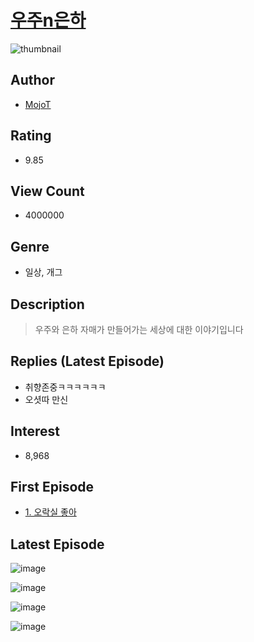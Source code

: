 # [우주n은하](https://comic.naver.com/bestChallenge/list?titleId=259033)
![thumbnail](https://image-comic.pstatic.net/user_contents_data/challenge_comic/2019/03/08/106707/thumbnail_202x16441732b73_a58d_492d_9f72_841fa1e7168b_00000433.JPEG)

## Author
- [MojoT](https://comic.naver.com/artistTitle?id=106707)

## Rating
- 9.85

## View Count
- 4000000

## Genre
- 일상, 개그

## Description
> 우주와 은하 자매가 만들어가는 세상에 대한 이야기입니다

## Replies (Latest Episode)
- 취향존중ㅋㅋㅋㅋㅋㅋ
- 오셧따 만신

## Interest
- 8,968

## First Episode
- [1. 오락실 좋아](https://comic.naver.com/bestChallenge/detail?titleId=259033&no=1)

## Latest Episode
![image](https://image-comic.pstatic.net/user_contents_data/challenge_comic/2023/05/25/106707/upload_4135768153625211441.jpeg)

![image](https://image-comic.pstatic.net/user_contents_data/challenge_comic/2023/05/25/106707/upload_7089850413581886566.jpeg)

![image](https://image-comic.pstatic.net/user_contents_data/challenge_comic/2023/05/25/106707/upload_3761124959673858101.jpeg)

![image](https://image-comic.pstatic.net/user_contents_data/challenge_comic/2023/05/25/106707/upload_3761461591361860451.jpeg)
